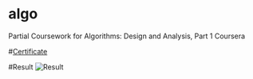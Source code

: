# algo
Partial Coursework for Algorithms: Design and Analysis, Part 1 Coursera

#[Certificate](https://github.com/rhnvrm/algo/blob/master/algo1_cert.pdf)


#Result
![Result](https://github.com/rhnvrm/algo/blob/master/coursera%20algo%20stanford.png)
